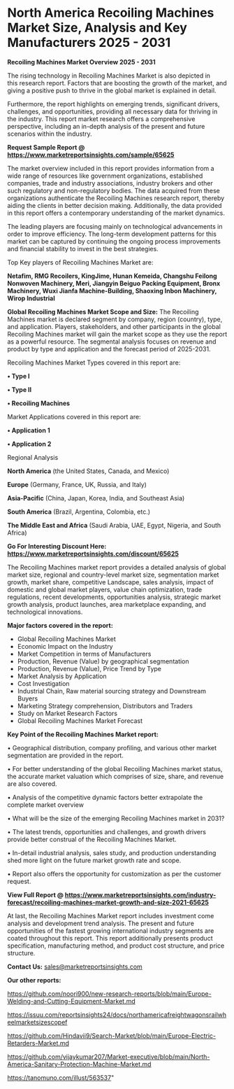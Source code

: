 # North America Recoiling Machines Market Size, Analysis and Key Manufacturers 2025 - 2031

<Strong> Recoiling Machines Market Overview 2025 - 2031</strong>

The rising technology in Recoiling Machines Market is also depicted in this research report. Factors that are boosting the growth of the market, and giving a positive push to thrive in the global market is explained in detail.

Furthermore, the report highlights on emerging trends, significant drivers, challenges, and opportunities, providing all necessary data for thriving in the industry. This report market research offers a comprehensive perspective, including an in-depth analysis of the present and future scenarios within the industry.

<strong>Request Sample Report @ <a href=https://www.marketreportsinsights.com/sample/65625>https://www.marketreportsinsights.com/sample/65625</a></strong>

The market overview included in this report provides information from a wide range of resources like government organizations, established companies, trade and industry associations, industry brokers and other such regulatory and non-regulatory bodies. The data acquired from these organizations authenticate the Recoiling Machines research report, thereby aiding the clients in better decision making. Additionally, the data provided in this report offers a contemporary understanding of the market dynamics.

The leading players are focusing mainly on technological advancements in order to improve efficiency. The long-term development patterns for this market can be captured by continuing the ongoing process improvements and financial stability to invest in the best strategies.

Top Key players of Recoiling Machines Market are:

<strong>Netafim, RMG Recoilers, KingJime, Hunan Kemeida, Changshu Feilong Nonwoven Machinery, Meri, Jiangyin Beiguo Packing Equipment, Bronx Machinery, Wuxi Jianfa Machine-Building, Shaoxing Inbon Machinery, Wirop Industrial</strong>

<strong><b>Global Recoiling Machines Market Scope and Size:</b></strong>
The Recoiling Machines market is declared segment by company, region (country), type, and application. Players, stakeholders, and other participants in the global Recoiling Machines market will gain the market scope as they use the report as a powerful resource. The segmental analysis focuses on revenue and product by type and application and the forecast period of 2025-2031.

Recoiling Machines Market Types covered in this report are:

<strong>• Type I

• Type II

• Recoiling Machines</strong>

Market Applications covered in this report are:

<strong>• Application 1

• Application 2</strong> 

Regional Analysis

<strong>North America</strong> (the United States, Canada, and Mexico)

<strong>Europe</strong> (Germany, France, UK, Russia, and Italy)

<strong>Asia-Pacific</strong> (China, Japan, Korea, India, and Southeast Asia)

<strong>South America</strong> (Brazil, Argentina, Colombia, etc.)

<strong>The Middle East and Africa</strong> (Saudi Arabia, UAE, Egypt, Nigeria, and South Africa)

<strong>Go For Interesting Discount Here: <a href=https://www.marketreportsinsights.com/discount/65625>https://www.marketreportsinsights.com/discount/65625</a></strong>

The Recoiling Machines market report provides a detailed analysis of global market size, regional and country-level market size, segmentation market growth, market share, competitive Landscape, sales analysis, impact of domestic and global market players, value chain optimization, trade regulations, recent developments, opportunities analysis, strategic market growth analysis, product launches, area marketplace expanding, and technological innovations.

<strong><b>Major factors covered in the report:</b></strong>
<ul>
  <li>Global Recoiling Machines Market </li>
  <li>Economic Impact on the Industry</li>
  <li>Market Competition in terms of Manufacturers</li>
  <li>Production, Revenue (Value) by geographical segmentation</li>
  <li>Production, Revenue (Value), Price Trend by Type</li>
  <li>Market Analysis by Application</li>
  <li>Cost Investigation</li>
  <li>Industrial Chain, Raw material sourcing strategy and Downstream Buyers</li>
  <li>Marketing Strategy comprehension, Distributors and Traders</li>
  <li>Study on Market Research Factors</li>
  <li>Global Recoiling Machines Market Forecast</li>
</ul>

<strong><b>Key Point of the Recoiling Machines Market report:</b></strong>

• Geographical distribution, company profiling, and various other market segmentation are provided in the report.

• For better understanding of the global Recoiling Machines market status, the accurate market valuation which comprises of size, share, and revenue are also covered.

• Analysis of the competitive dynamic factors better extrapolate the complete market overview

• What will be the size of the emerging Recoiling Machines market in 2031?

• The latest trends, opportunities and challenges, and growth drivers provide better construal of the Recoiling Machines Market.

• In-detail industrial analysis, sales study, and production understanding shed more light on the future market growth rate and scope.

• Report also offers the opportunity for customization as per the customer request.

<strong><b>View Full Report @ <a href=https://www.marketreportsinsights.com/industry-forecast/recoiling-machines-market-growth-and-size-2021-65625>https://www.marketreportsinsights.com/industry-forecast/recoiling-machines-market-growth-and-size-2021-65625</a></b></strong>


At last, the Recoiling Machines Market report includes investment come analysis and development trend analysis. The present and future opportunities of the fastest growing international industry segments are coated throughout this report. This report additionally presents product specification, manufacturing method, and product cost structure, and price structure.

<strong>Contact Us:</strong>
sales@marketreportsinsights.com

<strong>Our other reports:</strong>

<a href=https://github.com/noori900/new-research-reports/blob/main/Europe-Welding-and-Cutting-Equipment-Market.md>https://github.com/noori900/new-research-reports/blob/main/Europe-Welding-and-Cutting-Equipment-Market.md</a>

<a href=https://issuu.com/reportsinsights24/docs/northamericafreightwagonsrailwheelmarketsizescopef>https://issuu.com/reportsinsights24/docs/northamericafreightwagonsrailwheelmarketsizescopef</a>

<a href=https://github.com/Hindavii9/Search-Market/blob/main/Europe-Electric-Retarders-Market.md>https://github.com/Hindavii9/Search-Market/blob/main/Europe-Electric-Retarders-Market.md</a>

<a href=https://github.com/vijaykumar207/Market-executive/blob/main/North-America-Sanitary-Protection-Machine-Market.md>https://github.com/vijaykumar207/Market-executive/blob/main/North-America-Sanitary-Protection-Machine-Market.md</a>

<a href=https://tanomuno.com/illust/563537>https://tanomuno.com/illust/563537</a>"
